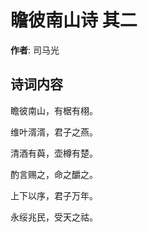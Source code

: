 # 瞻彼南山诗  其二

**作者**: 司马光

## 诗词内容

瞻彼南山，有椐有栩。

维叶湑湑，君子之燕。

清酒有藇，壶樽有楚。

酌言赐之，命之釂之。

上下以序，君子万年。

永绥兆民，受天之祜。

